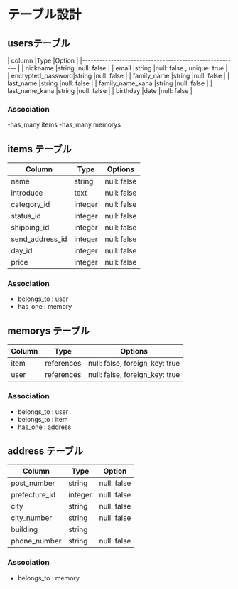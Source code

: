 # テーブル設計

## usersテーブル

| column            |Type    |Option                     |
|------------------------------------------------------- |
| nickname          |string  |null: false                |
| email             |string  |null: false , unique: true |
| encrypted_password|string  |null: false                |
| family_name       |string  |null: false                |
| last_name         |string  |null: false                |
| family_name_kana  |string  |null: false                |
| last_name_kana    |string  |null: false                |
| birthday          |date    |null: false                |

### Association

-has_many items
-has_many memorys

## items テーブル

| Column          | Type    | Options     |
| --------------- | ------- | ----------- |
| name            | string  | null: false |
| introduce       | text    | null: false |
| category_id     | integer | null: false |
| status_id       | integer | null: false |
| shipping_id     | integer | null: false |
| send_address_id | integer | null: false |
| day_id          | integer | null: false |
| price           | integer | null: false |

### Association

- belongs_to : user
- has_one    : memory

## memorys テーブル

| Column | Type       | Options                        |
| ------ | ---------- | ------------------------------ |
| item   | references | null: false, foreign_key: true |
| user   | references | null: false, foreign_key: true |

### Association

- belongs_to : user
- belongs_to : item
- has_one    : address

## address テーブル

| Column          | Type    | Option       |
| ----------------| ------- | ------------ |
| post_number     | string  | null: false  |
| prefecture_id   | integer | null: false  |
| city            | string  | null: false  |
| city_number     | string  | null: false  |
| building        | string  |              |  
| phone_number    | string  | null: false  |

### Association

- belongs_to : memory